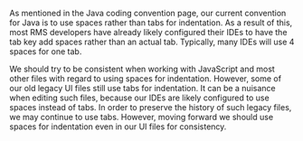 As mentioned in the Java coding convention page, our current convention for Java is to use spaces rather than tabs for indentation.  As a result of this, most RMS developers have already likely configured their IDEs to have the tab key add spaces rather than an actual tab.  Typically, many IDEs will use 4 spaces for one tab.

We should try to be consistent when working with JavaScript and most other files with regard to using spaces for indentation.  However, some of our old legacy UI files still use tabs for indentation.  It can be a nuisance when editing such files, because our IDEs are likely configured to use spaces instead of tabs.  In order to preserve the history of such legacy files, we may continue to use tabs.  However, moving forward we should use spaces for indentation even in our UI files for consistency.